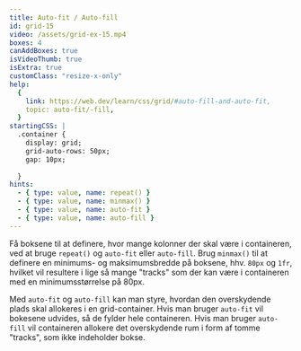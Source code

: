 ```yaml
---
title: Auto-fit / Auto-fill
id: grid-15
video: /assets/grid-ex-15.mp4
boxes: 4
canAddBoxes: true
isVideoThumb: true
isExtra: true
customClass: "resize-x-only"
help:
  {
    link: https://web.dev/learn/css/grid/#auto-fill-and-auto-fit,
    topic: auto-fit/-fill,
  }
startingCSS: |
  .container {
    display: grid;
    grid-auto-rows: 50px;
    gap: 10px;
    
  }
hints:
  - { type: value, name: repeat() }
  - { type: value, name: minmax() }
  - { type: value, name: auto-fit }
  - { type: value, name: auto-fill }
---
```


Få boksene til at definere, hvor mange kolonner der skal være i containeren, ved at bruge `repeat()` og `auto-fit` eller `auto-fill`. Brug `minmax()` til at definere en minimums- og maksimumsbredde på boksene, hhv. `80px` og `1fr`, hvilket vil resultere i lige så mange "tracks" som der kan være i containeren med en minimumsstørrelse på 80px.

Med `auto-fit` og `auto-fill` kan man styre, hvordan den overskydende plads skal allokeres i en grid-container. Hvis man bruger `auto-fit` vil bokesene udvides, så de fylder hele containeren. Hvis man bruger `auto-fill` vil containeren allokere det overskydende rum i form af tomme "tracks", som ikke indeholder bokse.
